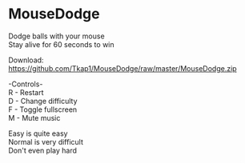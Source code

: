 # MouseDodge
Dodge balls with your mouse  
Stay alive for 60 seconds to win

Download: https://github.com/Tkap1/MouseDodge/raw/master/MouseDodge.zip

-Controls-  
R - Restart  
D - Change difficulty  
F - Toggle fullscreen  
M - Mute music  

Easy is quite easy  
Normal is very difficult  
Don't even play hard  


